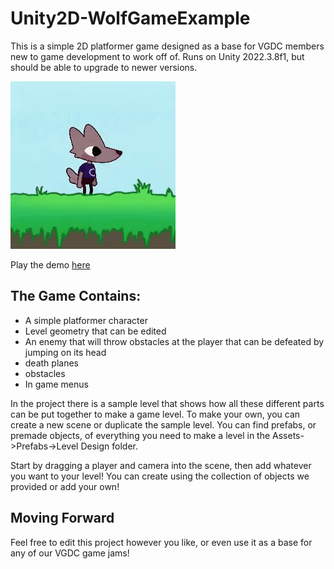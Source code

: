 # Unity2D-WolfGameExample
This is a simple 2D platformer game designed as a base for VGDC members new to game development to work off of. Runs on Unity 2022.3.8f1, but should be able to upgrade to newer versions.

![gif of Wolf Character wagging their tail](WolfGif.gif)

Play the demo [here](https://vgdcncsu.itch.io/2d-platformer-demo-game)
## The Game Contains:

* A simple platformer character
* Level geometry that can be edited
* An enemy that will throw obstacles at the player that can be defeated by jumping on its head
* death planes
* obstacles
* In game menus

In the project there is a sample level that shows how all these different parts can be put together to make a game level. To make your own, you can create a new scene or duplicate the sample level. You can find prefabs, or premade objects, of everything you need to make a level in the Assets->Prefabs->Level Design folder.

Start by dragging a player and camera into the scene, then add whatever you want to your level! You can create using the collection of objects we provided or add your own!

## Moving Forward
Feel free to edit this project however you like, or even use it as a base for any of our VGDC game jams!

